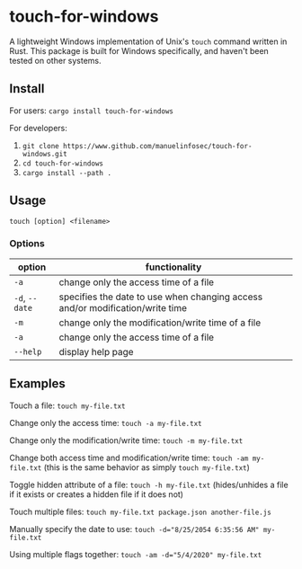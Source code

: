 # touch-for-windows

A lightweight Windows implementation of Unix's `touch` command written in Rust. This package is built for Windows specifically, and haven't been tested on other systems.

## Install

For users: `cargo install touch-for-windows`

For developers:

1. `git clone https://www.github.com/manuelinfosec/touch-for-windows.git`
2. `cd touch-for-windows`
3. `cargo install --path .`

## Usage

`touch [option] <filename>`

### Options

| option            | functionality                                                                                                                                         |
| ----------------- | ----------------------------------------------------------------------------------------------------------------------------------------------------- |
| `-a`              | change only the access time of a file                                                                                                                 |
| `-d`, `--date`    | specifies the date to use when changing access and/or modification/write time |                                           |
| `-m`              | change only the modification/write time of a file                                                                                                     |
| `-a`              | change only the access time of a file                                                                                                     |
| `--help`          | display help page                                                                                                                                     |


## Examples

Touch a file: `touch my-file.txt`

Change only the access time: `touch -a my-file.txt`

Change only the modification/write time: `touch -m my-file.txt`

Change both access time and modification/write time: `touch -am my-file.txt` (this is the same behavior as simply `touch my-file.txt`)

Toggle hidden attribute of a file: `touch -h my-file.txt` (hides/unhides a file if it exists or creates a hidden file if it does not)

Touch multiple files: `touch my-file.txt package.json another-file.js`

Manually specify the date to use: `touch -d="8/25/2054 6:35:56 AM" my-file.txt`

Using multiple flags together: `touch -am -d="5/4/2020" my-file.txt`